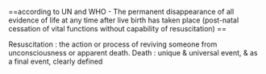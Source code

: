 ==according to UN and WHO - The permanent disappearance of all evidence of life at any time after live birth has taken place (post-natal cessation of vital functions without capability of resuscitation) ==

Resuscitation : the action or process of reviving someone from unconsciousness or apparent death.
Death : unique & universal event, & as a final event, clearly defined